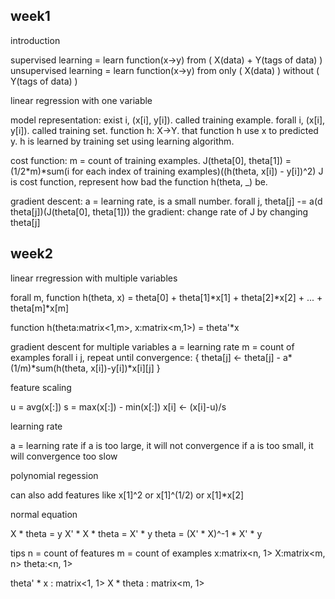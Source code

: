 week1
---

introduction

supervised learning = learn function(x->y) from ( X(data) + Y(tags of data) )
unsupervised learning = learn function(x->y) from only ( X(data) ) without ( Y(tags of data) )


linear regression with one variable

model representation:
 exist i, (x[i], y[i]). called training example.
 forall i, (x[i], y[i]). called training set.
 function h: X->Y. that function h use x to predicted y. h is learned by training set using learning algorithm.
 
cost function:
 m = count of training examples.
 J(theta[0], theta[1]) = (1/2\*m)\*sum(i for each index of training examples)((h(theta, x[i]) - y[i])^2)
 J is cost function, represent how bad the function h(theta, _) be.
 
 gradient descent:
  a = learning rate, is a small number.
  forall j, theta[j] -= a(d theta[j])(J(theta[0], theta[1]))
   the gradient: change rate of J by changing theta[j]


week2
---

linear rregression with multiple variables

 forall m,
 function h(theta, x) = theta[0] + theta[1]\*x[1] + theta[2]\*x[2] + ... + theta[m]\*x[m]

 function h(theta:matrix<1,m>, x:matrix<m,1>) = theta'\*x
 
gradient descent for multiple variables
 a = learning rate
 m = count of examples
 forall i j,
 repeat until convergence: {
  theta[j] <- theta[j] - a\*(1/m)\*sum(h(theta, x[i])-y[i])\*x[i][j]
 }
 
feature scaling

 u = avg(x[:])
 s = max(x[:]) - min(x[:])
 x[i] <- (x[i]-u)/s

learning rate

 a = learning rate
 if a is too large, it will not convergence
 if a is too small, it will convergence too slow
 
 polynomial regession
 
  can also add features like x[1]^2 or x[1]^(1/2) or x[1]*x[2]
  
  
normal equation

 X \* theta = y
 X' \* X \* theta = X' \* y
 theta = (X' \* X)^-1 \* X' \* y
 

tips
 n = count of features
 m = count of examples
 x:matrix<n, 1>
 X:matrix<m, n>
 theta:<n, 1>
 
 theta' \* x : matrix<1, 1>
 X \* theta : matrix<m, 1>

